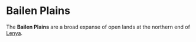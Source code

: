 # Bailen Plains

The **Bailen Plains** are a broad expanse of open lands at the northern end of [Lenya](index.md).
